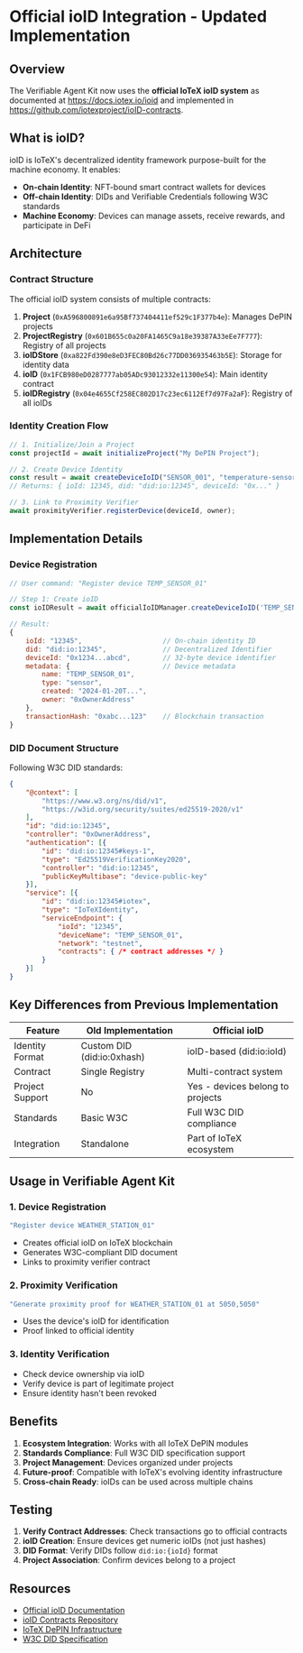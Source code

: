 # Official ioID Integration - Updated Implementation

## Overview

The Verifiable Agent Kit now uses the **official IoTeX ioID system** as documented at https://docs.iotex.io/ioid and implemented in https://github.com/iotexproject/ioID-contracts.

## What is ioID?

ioID is IoTeX's decentralized identity framework purpose-built for the machine economy. It enables:
- **On-chain Identity**: NFT-bound smart contract wallets for devices
- **Off-chain Identity**: DIDs and Verifiable Credentials following W3C standards
- **Machine Economy**: Devices can manage assets, receive rewards, and participate in DeFi

## Architecture

### Contract Structure

The official ioID system consists of multiple contracts:

1. **Project** (`0xA596800891e6a95Bf737404411ef529c1F377b4e`): Manages DePIN projects
2. **ProjectRegistry** (`0x601B655c0a20FA1465C9a18e39387A33eEe7F777`): Registry of all projects
3. **ioIDStore** (`0xa822Fd390e8eD3FEC80Bd26c77DD036935463b5E`): Storage for identity data
4. **ioID** (`0x1FCB980eD0287777ab05ADc93012332e11300e54`): Main identity contract
5. **ioIDRegistry** (`0x04e4655Cf258EC802D17c23ec6112Ef7d97Fa2aF`): Registry of all ioIDs

### Identity Creation Flow

```javascript
// 1. Initialize/Join a Project
const projectId = await initializeProject("My DePIN Project");

// 2. Create Device Identity
const result = await createDeviceIoID("SENSOR_001", "temperature-sensor");
// Returns: { ioId: 12345, did: "did:io:12345", deviceId: "0x..." }

// 3. Link to Proximity Verifier
await proximityVerifier.registerDevice(deviceId, owner);
```

## Implementation Details

### Device Registration

```javascript
// User command: "Register device TEMP_SENSOR_01"

// Step 1: Create ioID
const ioIDResult = await officialIoIDManager.createDeviceIoID('TEMP_SENSOR_01', 'sensor');

// Result:
{
    ioId: "12345",                    // On-chain identity ID
    did: "did:io:12345",              // Decentralized Identifier
    deviceId: "0x1234...abcd",        // 32-byte device identifier
    metadata: {                       // Device metadata
        name: "TEMP_SENSOR_01",
        type: "sensor",
        created: "2024-01-20T...",
        owner: "0xOwnerAddress"
    },
    transactionHash: "0xabc...123"    // Blockchain transaction
}
```

### DID Document Structure

Following W3C DID standards:

```json
{
    "@context": [
        "https://www.w3.org/ns/did/v1",
        "https://w3id.org/security/suites/ed25519-2020/v1"
    ],
    "id": "did:io:12345",
    "controller": "0xOwnerAddress",
    "authentication": [{
        "id": "did:io:12345#keys-1",
        "type": "Ed25519VerificationKey2020",
        "controller": "did:io:12345",
        "publicKeyMultibase": "device-public-key"
    }],
    "service": [{
        "id": "did:io:12345#iotex",
        "type": "IoTeXIdentity",
        "serviceEndpoint": {
            "ioId": "12345",
            "deviceName": "TEMP_SENSOR_01",
            "network": "testnet",
            "contracts": { /* contract addresses */ }
        }
    }]
}
```

## Key Differences from Previous Implementation

| Feature | Old Implementation | Official ioID |
|---------|-------------------|---------------|
| Identity Format | Custom DID (did:io:0xhash) | ioID-based (did:io:ioId) |
| Contract | Single Registry | Multi-contract system |
| Project Support | No | Yes - devices belong to projects |
| Standards | Basic W3C | Full W3C DID compliance |
| Integration | Standalone | Part of IoTeX ecosystem |

## Usage in Verifiable Agent Kit

### 1. Device Registration
```bash
"Register device WEATHER_STATION_01"
```
- Creates official ioID on IoTeX blockchain
- Generates W3C-compliant DID document
- Links to proximity verifier contract

### 2. Proximity Verification
```bash
"Generate proximity proof for WEATHER_STATION_01 at 5050,5050"
```
- Uses the device's ioID for identification
- Proof linked to official identity

### 3. Identity Verification
- Check device ownership via ioID
- Verify device is part of legitimate project
- Ensure identity hasn't been revoked

## Benefits

1. **Ecosystem Integration**: Works with all IoTeX DePIN modules
2. **Standards Compliance**: Full W3C DID specification support
3. **Project Management**: Devices organized under projects
4. **Future-proof**: Compatible with IoTeX's evolving identity infrastructure
5. **Cross-chain Ready**: ioIDs can be used across multiple chains

## Testing

1. **Verify Contract Addresses**: Check transactions go to official contracts
2. **ioID Creation**: Ensure devices get numeric ioIDs (not just hashes)
3. **DID Format**: Verify DIDs follow `did:io:{ioId}` format
4. **Project Association**: Confirm devices belong to a project

## Resources

- [Official ioID Documentation](https://docs.iotex.io/depin-infra-modules-dim/ioid-depin-identities)
- [ioID Contracts Repository](https://github.com/iotexproject/ioID-contracts)
- [IoTeX DePIN Infrastructure](https://docs.iotex.io/depin-infra-modules-dim)
- [W3C DID Specification](https://www.w3.org/TR/did-core/)